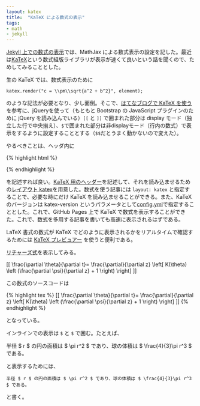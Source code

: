 ```yaml
---
layout: katex
title:  "KaTeX による数式の表示"
tags:
- math
- jekyll
---
```

[Jekyll 上での数式の表示](http://sekika.github.io/2015/10/10/equation-on-jekyll/)では、MathJax による数式表示の設定を記した。最近は[KaTeX](https://khan.github.io/KaTeX/)という数式組版ライブラリが表示が速くて良いという話を聞くので、ためしてみることとした。

生の KaTeX では、数式表示のために

~~~
katex.render("c = \\pm\\sqrt{a^2 + b^2}", element);
~~~

のような記法が必要となり、少し面倒。そこで、[はてなブログで KaTeX を使う](http://kivantium.hateblo.jp/entry/2016/11/18/142840)を参考に、jQueryを使って（もともと Bootstrap の JavaScript プラグインのために jQuery を読み込んでいる）```[[``` と ```]]``` で囲まれた部分は display モード（独立した行で中央揃え）、```$```で囲まれた部分は非displayモード（行内の数式）で表示をするように設定することとする（```$$```だとうまく動かないので変えた）。

やるべきことは、ヘッダ内に

{% highlight html %}
<link rel="stylesheet" href="https://cdnjs.cloudflare.com/ajax/libs/KaTeX/{{ site.katex-version }}/katex.min.css" />
<script src="https://cdnjs.cloudflare.com/ajax/libs/KaTeX/{{ site.katex-version }}/katex.min.js"></script>
<script src="https://cdnjs.cloudflare.com/ajax/libs/KaTeX/{{ site.katex-version }}/contrib/auto-render.min.js"></script>
<script>$(document).ready(function(){renderMathInElement(document.body,{delimiters: [{left: "[[", right: "]]", display: true},{left: "$", right: "$", display: false}]})});</script>
{% endhighlight %}

を記述すれば良い。[KaTeX 用のヘッダー](https://github.com/sekika/sekika.github.io/blob/master/_includes/head-katex.html)を記述して、それを読み込ませるための[レイアウト katex](https://github.com/sekika/sekika.github.io/blob/master/_layouts/katex.html)を用意した。数式を使う記事には ```layout: katex``` と指定することで、必要な時にだけ KaTeX を読み込ませることができる。また、KaTeX のバージョンは katex-version というパラメータとして[config.yml](https://github.com/sekika/sekika.github.io/blob/master/_config.yml)で指定することとした。これで、GitHub Pages 上で KaTeX で数式を表示することができた。これで、数式を多用する記事を書いても高速に表示されるはずである。

LaTeX 書式の数式が KaTeX でどのように表示されるかをリアルタイムで確認するためには [KaTeX プレビュアー](http://sixthform.info/katex/examples/demo.html) を使うと便利である。

[リチャーズ式](https://ja.wikipedia.org/wiki/%E3%83%AA%E3%83%81%E3%83%A3%E3%83%BC%E3%82%BA%E5%BC%8F)を表示してみる。

[[ \frac{\partial \theta}{\partial t}= \frac{\partial}{\partial z}
\left[ K(\theta) \left (\frac{\partial \psi}{\partial z} + 1 \right) \right] ]]

この数式のソースコードは

{% highlight tex %}
[[ \frac{\partial \theta}{\partial t}= \frac{\partial}{\partial z}
\left[ K(\theta) \left (\frac{\partial \psi}{\partial z} + 1 \right) \right] ]]
{% endhighlight %}

となっている。

インラインでの表示は ```$``` と ```$``` で囲む。たとえば、

半径 $ r $ の円の面積は $ \pi r^2 $ であり、球の体積は $ \frac{4}{3}\pi r^3 $ である。

と表示するためには、

    半径 $ r $ の円の面積は $ \pi r^2 $ であり、球の体積は $ \frac{4}{3}\pi r^3 $ である。

と書く。
